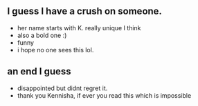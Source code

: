 ## I guess I have a crush on someone.
- her name starts with K. really unique I think
- also a bold one :)
- funny
- i hope no one sees this lol. 

## an end I guess
- disappointed but didnt regret it.
- thank you Kennisha, if ever you read this which is impossible
